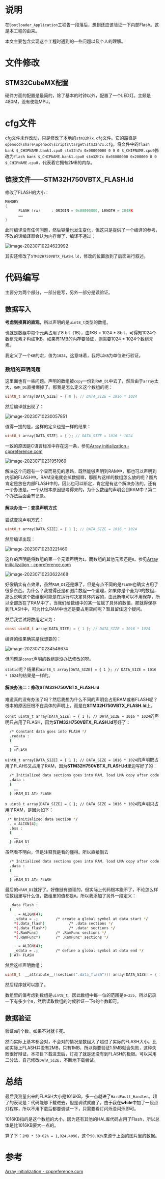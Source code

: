 # 说明

在`Bootloader_Application`工程告一段落后，想到还应该验证一下内部Flash。这是本工程的由来。

本文主要包含实现这个工程时遇到的一些问题以及个人的理解。

# 文件修改

## STM32CubeMX配置

硬件方面的配置是最简的，除了基本的时钟以外，配置了一个LED灯。主频是480M，没有使能MPU。

# cfg文件

cfg文件未作改动，只是修改了本地的`stm32h7x.cfg`文件。它的路径是`openocd\share\openocd\scripts\target\stm32h7x.cfg`，将文件中的`flash bank $_CHIPNAME.bank1.cpu0 stm32h7x 0x08000000 0 0 0 $_CHIPNAME.cpu0`修改为`flash bank $_CHIPNAME.bank1.cpu0 stm32h7x 0x08000000 0x200000 0 0 $_CHIPNAME.cpu0`，代表着它拥有2MB的内存。

## 链接文件——STM32H750VBTX_FLASH.ld

修改了FLASH的大小：

```c
MEMORY
{
      FLASH (rx)     : ORIGIN = 0x08000000, LENGTH = 2048K
      ……
}
```

此时编译没有任何问题，然后容量也发生变化，但这只是提供了一个编译的参考，不改的话编译器会认为内存爆了，编译不通过：

![image-20230710224623992](https://wanower.oss-cn-beijing.aliyuncs.com/img/image-20230710224623992-1689000393598-1.png)

其实还修改了`STM32H750VBTX_FLASH.ld`，修改的位置放到了后面进行叙述。

# 代码编写

主要分为两个部分，一部分是写，另外一部分是读验证。

## 数据写入

**考虑到换算的直观**，所以声明的是`uint8_t`类型的数组。

也就是数组中每个元素占用了8 bit（1B），由1KB = 1024 * 8bit，可得知1024个数组元素才构成1KB。如果有1MB的内存要验证，则需要1024 * 1024个数组元素。

我定义了一个`KB`的宏，值为`1024`，这意味着，我将以`KB`为单位进行验证。

### 数组的声明问题

这里面也有一些问题。声明的数组被`copy`一份到`RAM_D1`中去了，然后由于`array`太大，`RAM_D1`直接爆掉了。那我是怎么定义这个数组的呢：

```c
uint8_t array[DATA_SIZE] = { 0 }; // DATA_SIZE = 1016 * 1024
```

然后编译就出现了：

![image-20230710230057851](https://wanower.oss-cn-beijing.aliyuncs.com/img/image-20230710230057851.png)

值得一提的是，这样的定义也是一样的结果：

```c
uint8_t array[DATA_SIZE] = { }; // DATA_SIZE = 1016 * 1024
```

一致的原因是C语言标准中存在这一条，参见[Array initialization - cppreference.com](https://en.cppreference.com/w/c/language/array_initialization)

![image-20230710231951969](https://wanower.oss-cn-beijing.aliyuncs.com/img/image-20230710231951969.png)

解决这个问题有一个显而易见的思路，既然能够声明到RAM中，那也可以声明到内部的FLASH中。RAM没电就会掉数据嘛，那图片这样的数组怎么放的呢？图片肯定是放在内部FLASH中的，因此也可以断定，肯定是有这个解决办法的。还有一个办法是，一个从根本原因思考得来的，为什么数组的声明会到RAM中？第二个办法后面会有记录。

#### 解决办法一：变换声明方式

尝试变换声明方式：

```c
uint8_t array[DATA_SIZE] = { 1 }; // DATA_SIZE = 1016 * 1024
```

然后编译出现：

![image-20230710233221460](https://wanower.oss-cn-beijing.aliyuncs.com/img/image-20230710233221460.png)

这样的声明是将数组的第一个元素声明为`1`，而数组的其他元素还是`0`。参见[Array initialization - cppreference.com](https://en.cppreference.com/w/c/language/array_initialization)

![image-20230710233622468](https://wanower.oss-cn-beijing.aliyuncs.com/img/image-20230710233622468.png)

好像确实有点效果，虽然`RAM_D1`还是爆了，但是有点不同的是`FLASH`也确实占用了很多东西。为什么？我觉得还是和图片数组一个道理，如果你是个全为0的数组，那么说明这个数组很可能是在运行时决定具体内容的，由此断电可以不用保存，所以全部放在了RAM中了，当我们给数组中的某一位赋了具体的数值，那就得保存到FLASH中，可为什么RAM中也还是要占用空间呢？暂且留住这个疑问。

然后我尝试将数组定义为：

```c
const uint8_t array[DATA_SIZE] = { 1 }; // DATA_SIZE = 1016 * 1024
```

编译的结果确实是我想要的：

![image-20230710234546674](https://wanower.oss-cn-beijing.aliyuncs.com/img/image-20230710234546674.png)

但问题是`const`声明的数组是没办法修改的呀。

`static`呢？结果和`uint8_t array[DATA_SIZE] = { 1 }; // DATA_SIZE = 1016 * 1024`的结果是一样的。

#### 解决办法二：修改STM32H750VBTX_FLASH.ld

难道真的没有办法了吗？然后我想为什么不同的声明会占用RAM或者FLASH呢？根本的原因压根不在具体的声明上，而是在**STM32H750VBTX_FLASH.ld**上。

`const uint8_t array[DATA_SIZE] = { 1 }; // DATA_SIZE = 1016 * 1024`的声明只占用了FLASH，因为**STM32H750VBTX_FLASH.ld**写好了：

```sh
  /* Constant data goes into FLASH */
  .rodata :
  {
	……
  } >FLASH
```

`uint8_t array[DATA_SIZE] = { 1 }; // DATA_SIZE = 1016 * 1024`的声明既占用了FLAHS又占用了RAM，因为**STM32H750VBTX_FLASH.ld**里边写好了的：

```sh
  /* Initialized data sections goes into RAM, load LMA copy after code */
  .data :
  {
	……
  } >RAM_D1 AT> FLASH
```

`x uint8_t array[DATA_SIZE] = { }; // DATA_SIZE = 1016 * 1024`的声明只占用了RAM，是因为如下：

```sh
 /* Uninitialized data section */
  . = ALIGN(4);
  .bss :
  {
	……
  } >RAM_D1
```

虽然看不明白，但是注释我是看的懂得。所以直接删去

```sh
  /* Initialized data sections goes into RAM, load LMA copy after code */
  .data :
  {
	……
  } >RAM_D1 AT> FLASH
```

最后的`>RAM_D1`就好了。好像挺有道理的，但实际上代码根本跑不了，不论怎么样往数组里写什么值，数组里的值都是`0`。所以我添加了另外一段定义：

```sh
  .data_flash :
  {
    . = ALIGN(4);
    _sdata = .;        /* create a global symbol at data start */
    *(.data_flash)           /* .data sections */
    *(.data_flash*)          /* .data* sections */
    *(.RamFunc)        /* .RamFunc sections */
    *(.RamFunc*)       /* .RamFunc* sections */

    . = ALIGN(4);
    _edata = .;        /* define a global symbol at data end */
  } AT> FLASH
```

然后这样声明数组：

```c
uint8_t  __attribute__((section(".data_flash"))) array[DATA_SIZE] = { 1 };  // DATA_SIZE = 1016 * 1024
```

然后程序就可以跑了。

数组里的值考虑到数组是`uint8_t`，因此数组中每一位的范围是`0~255`，所以记录一下有多少个`0`，然后读取数组的时候验证一下`0`的个数即可。

## 数据验证

验证`0`的个数。如果不对就卡死。

然而实际上基本都会对，不会对的情况是数组大了超过了实际的FLASH大小。比如实际上FLASH并没有2MB，只有1MB，所以你要验证1.5MB就会失败，这种失败很好辩证，本项目下载进去后，灯亮了就是还没有到FLASH的极限。可以采用二分法，自己修改`DATA_SIZE`，不断地下载尝试。

# 总结

最后我测量出来的FLASH大小是1016KB，多一点就进了`HardFault_Handler`。超了的表现是：代码能够下载进去，但是调试就崩了。由于我在**while**中加了一段点灯程序，所以不用下载后都要调试一下，只需要看灯闪烁没闪烁即可。

1016KB指的是这个数组的大小，因为还有其他的HAL库代码占用了Flash，所以总体是比1016KB要大一点的。

算了下：`2MB * 50.02% = 1,024.4096`，这个`50.02%`来源于上面的图片里的数据。


# 参考

[Array initialization - cppreference.com](https://en.cppreference.com/w/c/language/array_initialization)
